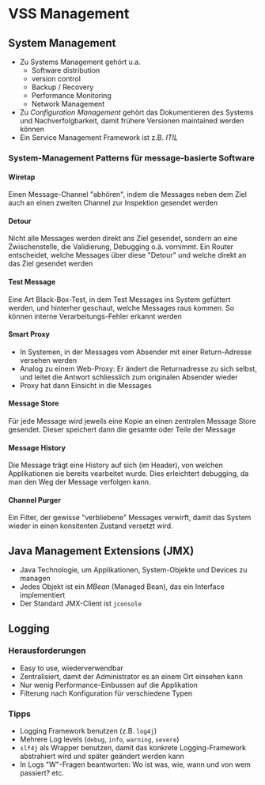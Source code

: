 # VSS Management

## System Management
- Zu Systems Management gehört u.a.
    - Software distribution
    - version control
    - Backup / Recovery
    - Performance Monitoring
    - Network Management
- Zu *Configuration Management* gehört das Dokumentieren des Systems und Nachverfolgbarkeit, damit frühere Versionen maintained werden können
- Ein Service Management Framework ist z.B. *ITIL*


### System-Management Patterns für message-basierte Software
#### Wiretap
Einen Message-Channel "abhören", indem die Messages neben dem Ziel auch an einen zweiten Channel zur Inspektion gesendet werden

#### Detour
Nicht alle Messages werden direkt ans Ziel gesendet, sondern an eine Zwischenstelle, die Validierung, Debugging o.ä. vornimmt. Ein Router entscheidet, welche Messages über diese "Detour" und welche direkt an das Ziel gesendet werden

#### Test Message
Eine Art Black-Box-Test, in dem Test Messages ins System gefüttert werden, und hinterher geschaut, welche Messages raus kommen. So können interne Verarbeitungs-Fehler erkannt werden

#### Smart Proxy 
- In Systemen, in der Messages vom Absender mit einer Return-Adresse versehen werden
- Analog zu einem Web-Proxy: Er ändert die Returnadresse zu sich selbst, und leitet die Antwort schliesslich zum originalen Absender wieder
- Proxy hat dann Einsicht in die Messages

#### Message Store
Für jede Message wird jeweils eine Kopie an einen zentralen Message Store gesendet. Dieser speichert dann die gesamte oder Teile der Message

#### Message History
Die Message trägt eine History auf sich (im Header), von welchen Applikationen sie bereits vearbeitet wurde. Dies erleichtert debugging, da man den Weg der Message verfolgen kann.

#### Channel Purger
Ein Filter, der gewisse "verbliebene" Messages verwirft, damit das System wieder in einen konsitenten Zustand versetzt wird.

## Java Management Extensions (JMX)
- Java Technologie, um Applikationen, System-Objekte und Devices zu managen
- Jedes Objekt ist ein *MBean* (Managed Bean), das ein Interface implementiert
- Der Standard JMX-Client ist `jconsole`

## Logging
### Herausforderungen
- Easy to use, wiederverwendbar
- Zentralisiert, damit der Administrator es an einem Ort einsehen kann
- Nur wenig Performance-Einbussen auf die Applikation
- Filterung nach Konfiguration für verschiedene Typen

### Tipps
- Logging Framework benutzen (z.B. `log4j`)
- Mehrere Log levels (`debug`, `info`, `warning`, `severe`)
- `slf4j` als Wrapper benutzen, damit das konkrete Logging-Framework abstrahiert wird und später geändert werden kann
- In Logs "W"-Fragen beantworten: Wo ist was, wie, wann und von wem passiert? etc.
